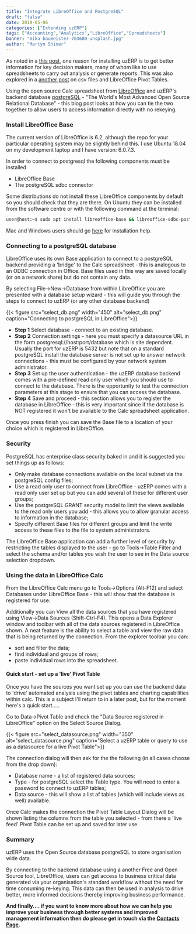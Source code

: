 ```yaml
---
title: "Integrate LibreOffice and PostgreSQL"
draft: "false"
date: 2019-05-06
categories: ["Extending uzERP"]
tags: ["Accounting","Analytics","LibreOffice","Spreadsheets"]
banner: "mika-baumeister-703680-unsplash.jpg"
author: "Martyn Shiner"
---
```

As noted in a [this post](/blog/2019/03/18/management_information/), one reason for installing uzERP is to get better information for key decision makers, many of whom like to use spreadsheets to carry out analysis or generate reports. This was also explored in a [another post](/blog/2019/05/01/libreoffice_pivot/) on csv files and LibreOffice Pivot Tables.
<!--more-->
Using the open source Calc spreadsheet from [LibreOffice](https://www.libreoffice.org/) and uzERP's backend database [postgreSQL](https://www.postgresql.org/) - "The World's Most Advanced Open Source Relational Database" - this blog post looks at how you can tie the two together to allow users to access information directly with no rekeying.

### Install LibreOffice Base

The current version of LibreOffice is 6.2, although the repo for your particular operating system may be slightly behind this. I use Ubuntu 18.04 on my development laptop and I have version: 6.0.7.3.

In order to connect to postgresql the following components must be installed

* LibreOffice Base
* The postgreSQL sdbc connector

Some distributions do not install these LibreOffice components by default so you should check that they are there. On Ubuntu they can be installed from the software centre or with the following command at the terminal:

```bash
user@host:~$ sudo apt install libreoffice-base && libreoffice-sdbc-postgresql
```
Mac and Windows users should go [here](https://www.libreoffice.org/get-help/install-howto/) for installation help.

### Connecting to a postgreSQL database

LibreOffice uses its own Base application to connect to a postgreSQL backend providing a 'bridge' to the Calc spreadsheet - this is analogous to an ODBC connection in Office. Base files used in this way are saved locally (or on a network share) but do not contain any data.

By selecting File->New->Database from within LibreOffice you are presented with a database setup wizard - this will guide you through the steps to connect to uzERP (or any other database backend)

{{< figure src="select_db.png" width="450" alt="select_db.png" caption="Connecting to postgreSQL in LibreOffice">}}

* __Step 1__ Select database - connect to an existing database.
* __Step 2__ Connection settings - here you must specify a datasource URL in the form postgresql://host:port/database which is site dependent. Usually the port for uzERP is 5432 but note that on a standard postgreSQL install the database server is not set up to answer network connections - this must be configured by your network system administrator.
* __Step 3__ Set up the user authentication - the uzERP database backend comes with a pre-defined read only user which you should use to connect to the database. There is the opportunity to test the connection parameters at this stage to ensure that you can access the database.
* __Step 4__ Save and proceed - this section allows you to register the database in LibreOffice - this is very important since if the database is NOT registered it won't be available to the Calc spreadsheet application.

Once you press finish you can save the Base file to a location of your choice which is registered in LibreOffice.

### Security

PostgreSQL has enterprise class security baked in and it is suggested you set things up as follows:

* Only make database connections available on the local subnet via the postgreSQL config files;
* Use a read only user to connect from LibreOffice - uzERP comes with a read only user set up but you can add several of these for different user groups;
* Use the postgreSQL GRANT security model to limit the views available to the read only users you add - this allows you to allow granular access to information in the database;
* Specify different Base files for different groups and limit the write access to these files to the file to system administrators.

The LibreOffice Base application can add a further level of security by restricting the tables displayed to the user - go to Tools->Table Filter and select the schema and/or tables you wish the user to see in the Data source selection dropdown.

### Using the data in LibreOffice Calc

From the LibreOffice Calc menu go to Tools->Options (Alt-F12) and select Databases under LibreOffice Base - this will show that the database is registered for use.

Additionally you can View all the data sources that you have registered using View->Data Sources (Shift-Ctrl-F4). This opens a Data Explorer window and toolbar with all of the data sources registered in LibreOffice shown. A neat feature is the ability to select a table and view the raw data that is being returned by the connection. From the explorer toolbar you can:

* sort and filter the data;
* find individual and groups of rows;
* paste individual rows into the spreadsheet.

#### Quick start - set up a 'live' Pivot Table

Once you have the sources you want set up you can use the backend data to 'drive' automated analysis using the pivot tables and charting capabilities within calc. This is a subject I'll return to in a later post, but for the moment here's a quick start.....

Go to Data->Pivot Table and check the "Data Source registered in LibreOffice" option on the Select Source Dialog.

{{< figure src="select_datasource.png" width="350" alt="select_datasource.png" caption="Select a uzERP table or query to use as a datasource for a live Pivot Table">}}

The connection dialog will then ask for the the following (in all cases choose from the drop down):

* Database name - a list of registered data sources;
* Type - for postgreSQL select the Table type. You will need to enter a password to connect to uzERP tables;
* Data source - this will show a list af tables (which will include views as well) available.

Once Calc makes the connection the Pivot Table Layout Dialog will be shown listing the columns from the table you selected - from there a 'live feed' Pivot Table can be set up and saved for later use.

### Summary

uzERP uses the Open Source database postgreSQL to store organisation wide data.

By connecting to the backend database using a another Free and Open Source tool, LibreOffice, users can get access to business critical data generated via your organisation's standard workflow without the need for time consuming re-keying. This data can then be used in analysis to drive better, more informed decisions thereby improving business performance.

__And finally.... if you want to know more about how we can help you improve your business through better systems and improved management information then do please get in touch via the [Contacts Page](/contact/).__